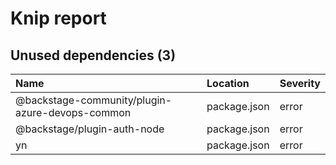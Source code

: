 # Knip report

## Unused dependencies (3)

| Name                                            | Location     | Severity |
| :---------------------------------------------- | :----------- | :------- |
| @backstage-community/plugin-azure-devops-common | package.json | error    |
| @backstage/plugin-auth-node                     | package.json | error    |
| yn                                              | package.json | error    |

